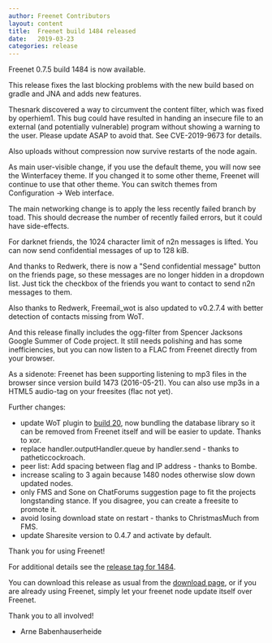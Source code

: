 ```yaml
---
author: Freenet Contributors
layout: content
title:  Freenet build 1484 released
date:   2019-03-23
categories: release
---
```

Freenet 0.7.5 build 1484 is now available.

This release fixes the last blocking problems with the new build based
on gradle and JNA and adds new features.

Thesnark discovered a way to circumvent the content filter, which was fixed by operhiem1. This bug
could have resulted in handing an insecure file to an external (and potentially vulnerable)
program without showing a warning to the user. Please update ASAP to avoid that. See
CVE-2019-9673 for details.

Also uploads without compression now survive restarts of the node again.

As main user-visible change, if you use the default theme, you will
now see the Winterfacey theme. If you changed it to some other theme,
Freenet will continue to use that other theme. You can switch themes
from Configuration → Web interface.

The main networking change is to apply the less recently failed branch by toad. This should
decrease the number of recently failed errors, but it could have side-effects.

For darknet friends, the 1024 character limit of n2n messages is lifted. You can now send
confidential messages of up to 128 kiB.

And thanks to Redwerk, there is now a "Send confidential message"
button on the friends page, so these messages are no longer hidden in
a dropdown list.  Just tick the checkbox of the friends you want to
contact to send n2n messages to them.

Also thanks to Redwerk, Freemail_wot is also updated to v0.2.7.4 with better detection of
contacts missing from WoT.

And this release finally includes the ogg-filter from Spencer Jacksons Google Summer of Code
project. It still needs polishing and has some inefficiencies, but you can now listen to a FLAC
from Freenet directly from your browser.

As a sidenote: Freenet has been supporting listening to mp3 files in
the browser since version build 1473 (2016-05-21). You can also use
mp3s in a HTML5 audio-tag on your freesites (flac not yet).

Further changes:

- update WoT plugin to [build 20][wotbuild20], now bundling the database library so it can be removed from Freenet itself and will be easier to update. Thanks to xor.
- replace handler.outputHandler.queue by handler.send - thanks to patheticcockroach.
- peer list: Add spacing between flag and IP address - thanks to Bombe.
- increase scaling to 3 again because 1480 nodes otherwise slow down updated nodes.
- only FMS and Sone on ChatForums suggestion page to fit the projects longstanding stance. If you disagree, you can create a freesite to promote it.
- avoid losing download state on restart - thanks to ChristmasMuch from FMS.
- update Sharesite version to 0.4.7 and activate by default.

Thank you for using Freenet!

For additional details see the [release tag for 1484][releasetag1484].

You can download this release as usual from the [download page][],
or if you are already using Freenet, simply let your freenet node
update itself over Freenet.

Thank you to all involved!

- Arne Babenhauserheide

[releasetag1484]: https://github.com/freenet/fred/releases/tag/build01484
[wotbuild20]: https://github.com/freenet/plugin-WebOfTrust/releases/tag/build0020
[download page]: pages/download.html
